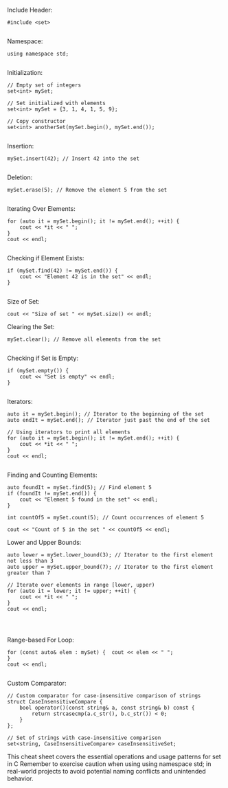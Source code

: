 
Include Header:
```
#include <set>


```

Namespace:
```
using namespace std;


```

Initialization:
```
// Empty set of integers
set<int> mySet;

// Set initialized with elements
set<int> mySet = {3, 1, 4, 1, 5, 9};

// Copy constructor
set<int> anotherSet(mySet.begin(), mySet.end());


```

Insertion:
```
mySet.insert(42); // Insert 42 into the set


```

Deletion:
```
mySet.erase(5); // Remove the element 5 from the set


```

Iterating Over Elements:
```
for (auto it = mySet.begin(); it != mySet.end(); ++it) {
    cout << *it << " ";
}
cout << endl;


```

Checking if Element Exists:
```
if (mySet.find(42) != mySet.end()) {
    cout << "Element 42 is in the set" << endl;
}


```

Size of Set:
```
cout << "Size of set " << mySet.size() << endl;

```

Clearing the Set:
```
mySet.clear(); // Remove all elements from the set


```

Checking if Set is Empty:
```
if (mySet.empty()) {
    cout << "Set is empty" << endl;
}


```

Iterators:
```
auto it = mySet.begin(); // Iterator to the beginning of the set
auto endIt = mySet.end(); // Iterator just past the end of the set

// Using iterators to print all elements
for (auto it = mySet.begin(); it != mySet.end(); ++it) {
    cout << *it << " ";
}
cout << endl;


```

Finding and Counting Elements:
```
auto foundIt = mySet.find(5); // Find element 5
if (foundIt != mySet.end()) {
    cout << "Element 5 found in the set" << endl;
}

int countOf5 = mySet.count(5); // Count occurrences of element 5

cout << "Count of 5 in the set " << countOf5 << endl;

```

Lower and Upper Bounds:
```
auto lower = mySet.lower_bound(3); // Iterator to the first element not less than 3
auto upper = mySet.upper_bound(7); // Iterator to the first element greater than 7

// Iterate over elements in range [lower, upper)
for (auto it = lower; it != upper; ++it) {
    cout << *it << " ";
}
cout << endl;




```

Range-based For Loop:
```
for (const auto& elem : mySet) {  cout << elem << " ";
}
cout << endl;


```

Custom Comparator:
```
// Custom comparator for case-insensitive comparison of strings
struct CaseInsensitiveCompare {
    bool operator()(const string& a, const string& b) const {
        return strcasecmp(a.c_str(), b.c_str()) < 0;
    }
};

// Set of strings with case-insensitive comparison
set<string, CaseInsensitiveCompare> caseInsensitiveSet;

```



This cheat sheet covers the essential operations and usage patterns for set in C Remember to exercise caution when using using namespace std; in real-world projects to avoid potential naming conflicts and unintended behavior.





